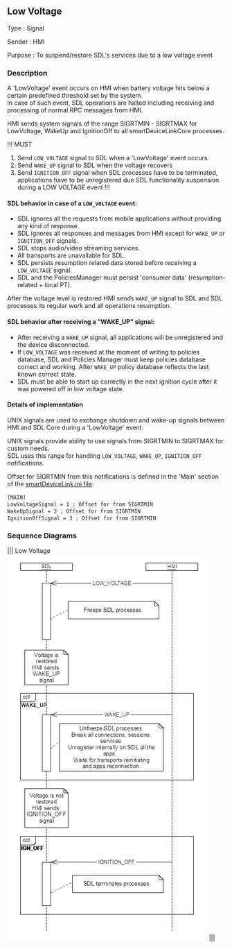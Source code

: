 ## Low Voltage  

Type
: Signal

Sender
: HMI

Purpose
: To suspend/restore SDL's services due to a low voltage event

### Description  
A 'LowVoltage' event occurs on HMI when battery voltage hits below a certain predefined threshold set by the system.  
In case of such event, SDL operations are halted including receiving and processing of normal RPC messages from HMI. 

HMI sends system signals of the range SIGRTMIN - SIGRTMAX for LowVoltage, WakeUp and IgnitionOff to all smartDeviceLinkCore processes. 

!!!
MUST  
1. Send `LOW_VOLTAGE` signal to SDL when a 'LowVoltage' event occurs
2. Send `WAKE_UP` signal to SDL when the voltage recovers
3. Send `IGNITION_OFF` signal when SDL processes have to be terminated, applications have to be unregistered due SDL functionality suspension during a LOW VOLTAGE event
!!!

#### SDL behavior in case of a `LOW_VOLTAGE` event:
* SDL ignores all the requests from mobile applications without providing any kind of response.
* SDL ignores all responses and messages from HMI except for `WAKE_UP` or `IGNITION_OFF` signals.
* SDL stops audio/video streaming services.
* All transports are unavailable for SDL.
* SDL persists resumption related data stored before receiving a `LOW_VOLTAGE` signal.
* SDL and the PoliciesManager must persist 'consumer data' (resumption-related + local PT). 


After the voltage level is restored HMI sends `WAKE_UP` signal to SDL and SDL processes its regular work and all operations resumption.

#### SDL behavior after receiving a "WAKE_UP" signal:
* After receiving a `WAKE_UP` signal, all applications will be unregistered and the device disconnected.
* If `LOW_VOLTAGE` was received at the moment of writing to policies database, SDL and Policies Manager must keep policies database correct and working. After `WAKE_UP` policy database reflects the last known correct state.
* SDL must be able to start up correctly in the next ignition cycle after it was powered off in low voltage state.   

#### Details of implementation

UNIX signals are used to exchange shutdown and wake-up signals between HMI and SDL Core during a 'LowVoltage' event.

UNIX signals provide ability to use signals from SIGRTMIN to SIGRTMAX for custom needs.  
SDL uses this range for handling `LOW_VOLTAGE`, `WAKE_UP`, `IGNITION_OFF` notifications. 

Offset for SIGRTMIN from this notifications is defined in the 'Main' section of the [smartDeviceLink.ini file](https://github.com/smartdevicelink/sdl_core/blob/master/src/appMain/smartDeviceLink.ini): 

```
[MAIN] 
LowVoltageSignal = 1 ; Offset for from SIGRTMIN
WakeUpSignal = 2 ; Offset for from SIGRTMIN
IgnitionOffSignal = 3 ; Offset for from SIGRTMIN
```

### Sequence Diagrams

|||
Low Voltage
![Low Voltage](./assets/low_voltage.png)
|||
